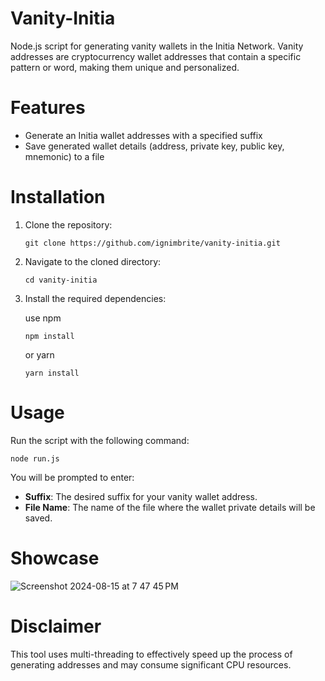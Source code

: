 # Vanity-Initia
Node.js script for generating vanity wallets in the Initia Network. Vanity addresses are cryptocurrency wallet addresses that contain a specific pattern or word, making them unique and personalized.

# Features
- Generate an Initia wallet addresses with a specified suffix
- Save generated wallet details (address, private key, public key, mnemonic) to a file

# Installation
1. Clone the repository:
   ```
   git clone https://github.com/ignimbrite/vanity-initia.git
   ```
2. Navigate to the cloned directory:
   ```
   cd vanity-initia
   ```
3. Install the required dependencies:
   
   use npm
   ```
   npm install
   ```
   or yarn
   ```
   yarn install
   ```
# Usage
Run the script with the following command:
```
node run.js
```
You will be prompted to enter:
- **Suffix**: The desired suffix for your vanity wallet address.
- **File Name**: The name of the file where the wallet private details will be saved.

# Showcase
![Screenshot 2024-08-15 at 7 47 45 PM](https://github.com/user-attachments/assets/1703d5f5-7c20-4fe6-a4bb-39af9ed721f4)

# Disclaimer
This tool uses multi-threading to effectively speed up the process of generating addresses and may consume significant CPU resources.

